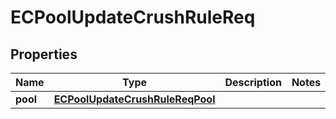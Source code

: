 # ECPoolUpdateCrushRuleReq

## Properties
Name | Type | Description | Notes
------------ | ------------- | ------------- | -------------
**pool** | [**ECPoolUpdateCrushRuleReqPool**](ECPoolUpdateCrushRuleReqPool.md) |  | 

